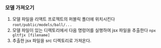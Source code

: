### 모델 가져오기

1. 모델 파일을 리액트 프로젝트의 퍼블릭 폴더에 위치시킨다 `root/public/models/ball/...`
2. 모델 파일이 있는 디렉토리에서 다음 명렁어를 실행하여 jsx 파일을 추출한다 `npx gltfjx [filename]`
3. 추출한 jsx 파일을 src 디렉토리로 가져온다.
